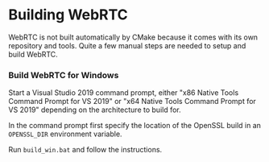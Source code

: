 # Building WebRTC

WebRTC is not built automatically by CMake because it comes with its
own repository and tools. Quite a few manual steps are needed to setup
and build WebRTC.

### Build WebRTC for Windows

Start a Visual Studio 2019 command prompt, either "x86 Native Tools
Command Prompt for VS 2019" or "x64 Native Tools Command Prompt for VS
2019" depending on the architecture to build for.

In the command prompt first specify the location of the OpenSSL build
in an `OPENSSL_DIR` environment variable.

Run `build_win.bat` and follow the instructions.
